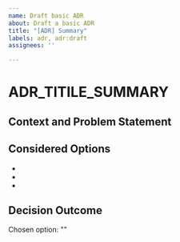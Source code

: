 ```yaml
---
name: Draft basic ADR
about: Draft a basic ADR
title: "[ADR] Summary"
labels: adr, adr:draft
assignees: ''

---
```


<!--
  Welcome 👋 if this is your first time writing an ADR, please take the time
  to read this, otherwise jump right in.

  An Architectural Decision (AD) is a software design choice that addresses a
  functional or non-functional requirement that is architecturally significant.
  Do not take the term “architecture” too seriously or interpret it too strongly,
  instead, consider AD as Any Decision.

  The focus is capturing decisions, so it should be as easy as possible to
   a) write down the decisions and b) to version the decisions.

  ---

  - Github Markdown: https://docs.github.com/en/get-started/writing-on-github/getting-started-with-writing-and-formatting-on-github/basic-writing-and-formatting-syntax
  - Github supports Mermaid diagrams: https://mermaid.js.org
-->
# ADR_TITILE_SUMMARY

## Context and Problem Statement
<!--
  Describe the context and problem statement. E.g.

  Decisions are being made and some are captured while others are not.
  Additionally, the decisions are captured in too many places. What process
  should we use and where should we capture them?
-->

## Considered Options
<!--
  List all considered options. E.g.

  * Confluence, use the DACI template
  * Google Docs, develop a template
  * Hashicorp Hermes, use the existing templates
  * Github, use the MADR template
-->

*
*
*

## Decision Outcome
<!--
  Select the option that you chose to use and include an optional description.

  E.g. 
  Chosen option: "Github" because it keeps our decisions close to the code
  while the MADR template focuses on making it easy to capture decisions
  and version them.
-->
Chosen option: ""

